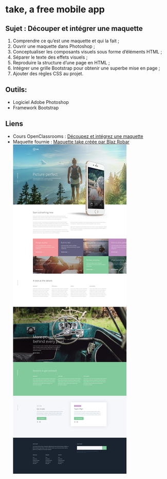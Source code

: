 # take, a free mobile app

## Sujet : Découper et intégrer une maquette
1. Comprendre ce qu’est une maquette et qui la fait ;
2. Ouvrir une maquette dans Photoshop ;
3. Conceptualiser les composants visuels sous forme d’éléments HTML ;
4. Séparer le texte des effets visuels ;
5. Reproduire la structure d’une page en HTML ;
6. Intégrer une grille Bootstrap pour obtenir une superbe mise en page ;
7. Ajouter des règles CSS au projet.
## Outils: 
* Logiciel Adobe Photoshop
* Framework Bootstrap
## Liens
* Cours OpenClassrooms : [Découpez et intégrez une maquette](https://openclassrooms.com/fr/courses/3504431-decoupez-et-integrez-une-maquette)
* Maquette fournie : [Maquette take créée par Blaz Robar](https://blazrobar.com/free-psd-website-templates/take-a-free-mobile-app-landing-page-psd-template/) 
  ![Maquette take créée par Blaz Robar](https://github.com/s-manguy/projects/blob/main/front-end-libraries/oc-01-onepage-website/mockup.jpg)   
